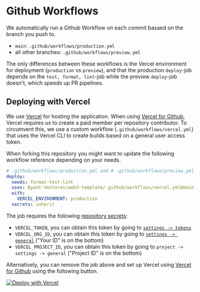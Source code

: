 # Github Workflows

We automatically run a Github Workflow on each commit basaed on the branch you push to.

- `main`: `.github/workflows/production.yml`
- all other branches: `.github/workflows/preview.yml`

The only differences between these workflows is the Vercel environment for deployment (`production` vs `preview`), and that the production `deploy`-job depends on the `test, format, lint`-job while the preview `deploy`-job doesn't, which speeds up PR pipelines.

## Deploying with Vercel

We use [Vercel](https://vercel.com/) for hosting the application. When using [Vercel for Github](https://vercel.com/docs/concepts/git/vercel-for-github), Vercel requires us to create a paid member per repository contributor. To circumvent this, we use a custom workflow (`.github/workflows/vercel.yml`) that uses the Vercel CLI to create builds based on a general user access token.

When forking this repository you might want to update the following workflow reference depending on your needs.

```yml
# .github/workflows/production.yml and # .github/workflows/preview.yml
deploy:
  needs: format-test-lint
  uses: Byont-Ventures/web3-template/.github/workflows/vercel.yml@main
  with:
    VERCEL_ENVIRONMENT: production
  secrets: inherit
```

The job requires the following [repository secrets](https://docs.github.com/en/actions/security-guides/encrypted-secrets):

- `VERCEL_TOKEN`, you can obtain this token by going to [`settings -> tokens`](https://vercel.com/account/tokens)
- `VERCEL_ORG_ID`, you can obtain this token by going to [`settings -> general`](https://vercel.com/account) ("Your ID" is on the bottom)
- `VERCEL_PROJECT_ID`, you can obtain this token by going to `project -> settings -> general` ("Project ID" is on the bottom)

Alternatively, you can remove the job above and set up Vercel using [Vercel for Github](https://vercel.com/docs/concepts/git/vercel-for-github) using the following button.

[![Deploy with Vercel](https://vercel.com/button)](https://vercel.com/new/clone?repository-url=https%3A%2F%2Fgithub.com%2FByont-Ventures%2Fweb3-template)
